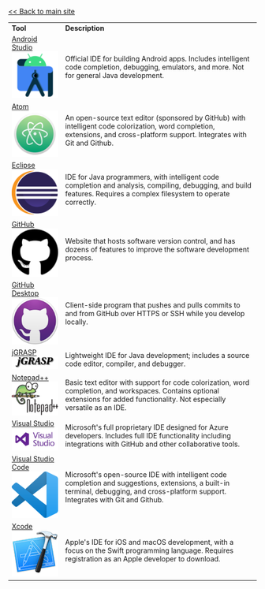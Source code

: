 <a href="..">&lt;&lt; Back to main site</a>

<table>
  <tr>
    <td><b>Tool</b></td>
    <td><b>Description</b></td>
  </tr>
  <tr>
    <td><a href="https://developer.android.com/studio/">Android Studio</a><br/>
    <img src="logos/AndroidStudio.png" width="150"/></td>
    <td>Official IDE for building Android apps.  Includes intelligent code completion, debugging, emulators, and more.  Not for general Java development.</td>
  </tr>
  <tr>
    <td><a href="https://atom.io">Atom</a><br/>
    <img src="logos/Atom.png" width="150"/></td>
    <td>An open-source text editor (sponsored by GitHub) with intelligent code colorization, word completion, extensions, and cross-platform support.  Integrates with Git and Github.</td>
  </tr>
  <tr>
    <td><a href="https://www.eclipse.org/downloads/packages/">Eclipse</a><br/>
    <img src="logos/Eclipse.png" width="150"/></td>
    <td>IDE for Java programmers, with intelligent code completion and analysis, compiling, debugging, and build features.  Requires a complex filesystem to operate correctly.</td>
  </tr>
  <tr>
    <td><a href="https://github.com/">GitHub</a><br/>
    <img src="logos/GitHub.png" width="150"/></td>
    <td>Website that hosts software version control, and has dozens of features to improve the software development process.</td>
  </tr>
  <tr>
    <td><a href="https://desktop.github.com/">GitHub Desktop</a><br/>
    <img src="logos/GitHubDesktop.png" width="150"/></td>
    <td>Client-side program that pushes and pulls commits to and from GitHub over HTTPS or SSH while you develop locally.</td>
  </tr>
  <tr>
    <td><a href="https://www.jgrasp.org/">jGRASP</a><br/>
    <img src="logos/jGRASP.png" width="150"/></td>
    <td>Lightweight IDE for Java development; includes a source code editor, compiler, and debugger.</td>
  </tr>
  <tr>
    <td><a href="https://notepad-plus-plus.org/">Notepad++</a><br/>
    <img src="logos/Notepad++.png" width="150"/></td>
    <td>Basic text editor with support for code colorization, word completion, and workspaces.  Contains optional extensions for added functionality.  Not especially versatile as an IDE.</td>
  </tr>
  <tr>
    <td><a href="https://visualstudio.microsoft.com/">Visual Studio</a><br/>
    <img src="logos/VisualStudio.png" width="150"/></td>
    <td>Microsoft's full proprietary IDE designed for Azure developers.  Includes full IDE functionality including integrations with GitHub and other collaborative tools.</td>
  </tr>
  <tr>
    <td><a href="https://code.visualstudio.com/">Visual Studio Code</a><br/>
    <img src="logos/VisualStudioCode.png" width="150"/></td>
    <td>Microsoft's open-source IDE with intelligent code completion and suggestions, extensions, a built-in terminal, debugging, and cross-platform support.  Integrates with Git and Github.</td>
  </tr>
  <tr>
    <td><a href="https://developer.apple.com/xcode/">Xcode</a><br/>
    <img src="logos/Xcode.png" width="150"/></td>
    <td>Apple's IDE for iOS and macOS development, with a focus on the Swift programming language.  Requires registration as an Apple developer to download.</td>
  </tr>
</table>
